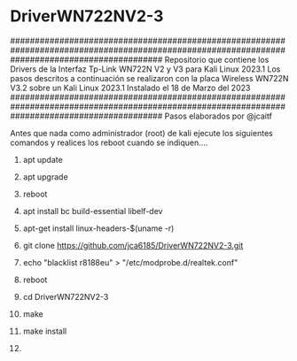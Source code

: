 # DriverWN722NV2-3
###############################################################################################################################################
Repositorio que contiene los Drivers de la Interfaz Tp-Link WN722N V2 y V3 para Kali Linux 2023.1
Los pasos descritos a continuación se realizaron con la placa Wireless WN722N V3.2 
sobre un Kali Linux 2023.1 Instalado el 18 de Marzo del 2023
###############################################################################################################################################
Pasos elaborados por @jcaitf

Antes que nada como administrador (root) de kali ejecute los siguientes comandos y realices los reboot cuando se indiquen....

1. apt update
2. apt upgrade
3. reboot


4. apt install bc build-essential libelf-dev 
5. apt-get install linux-headers-$(uname -r)
6. git clone https://github.com/jca6185/DriverWN722NV2-3.git
7. echo "blacklist r8188eu" > "/etc/modprobe.d/realtek.conf"
8. reboot


9. cd DriverWN722NV2-3
10. make
11. make install
12. 
